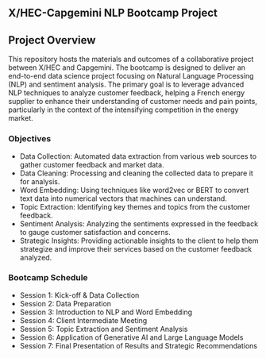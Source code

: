 ## X/HEC-Capgemini NLP Bootcamp Project

## Project Overview
This repository hosts the materials and outcomes of a collaborative project between X/HEC and Capgemini. The bootcamp is designed to deliver an end-to-end data science project focusing on Natural Language Processing (NLP) and sentiment analysis. The primary goal is to leverage advanced NLP techniques to analyze customer feedback, helping a French energy supplier to enhance their understanding of customer needs and pain points, particularly in the context of the intensifying competition in the energy market.

### Objectives
- Data Collection: Automated data extraction from various web sources to gather customer feedback and market data.
- Data Cleaning: Processing and cleaning the collected data to prepare it for analysis.
- Word Embedding: Using techniques like word2vec or BERT to convert text data into numerical vectors that machines can understand.
- Topic Extraction: Identifying key themes and topics from the customer feedback.
- Sentiment Analysis: Analyzing the sentiments expressed in the feedback to gauge customer satisfaction and concerns.
- Strategic Insights: Providing actionable insights to the client to help them strategize and improve their services based on the customer feedback analyzed.


### Bootcamp Schedule
- Session 1: Kick-off & Data Collection
- Session 2: Data Preparation
- Session 3: Introduction to NLP and Word Embedding
- Session 4: Client Intermediate Meeting
- Session 5: Topic Extraction and Sentiment Analysis
- Session 6: Application of Generative AI and Large Language Models
- Session 7: Final Presentation of Results and Strategic Recommendations


